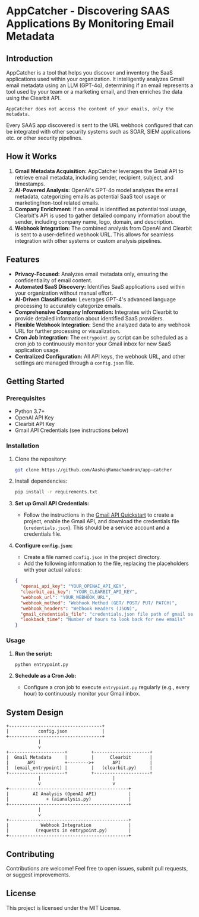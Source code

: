 # AppCatcher - Discovering SAAS Applications By Monitoring Email Metadata

## Introduction
AppCatcher is a tool that helps you discover and inventory the SaaS applications used within your organization. It intelligently analyzes Gmail email metadata using an LLM (GPT-4o), determining if an email represents a tool used by your team or a marketing email, and then enriches the data using the Clearbit API. 

```AppCatcher does not access the content of your emails, only the metadata.```

Every SAAS app discovered is sent to the URL webhook configured that can be integrated with other security systems such as SOAR, SIEM applications etc. or other security pipelines.

## How it Works

1. **Gmail Metadata Acquisition:** AppCatcher leverages the Gmail API to retrieve email metadata, including sender, recipient, subject, and timestamps. 
2. **AI-Powered Analysis:** OpenAI's GPT-4o model analyzes the email metadata, categorizing emails as potential SaaS tool usage or marketing/non-tool related emails.
3. **Company Enrichment:** If an email is identified as potential tool usage, Clearbit's API is used to gather detailed company information about the sender, including company name, logo, domain, and description.
4. **Webhook Integration:** The combined analysis from OpenAI and Clearbit is sent to a user-defined webhook URL. This allows for seamless integration with other systems or custom analysis pipelines.

## Features

* **Privacy-Focused:** Analyzes email metadata only, ensuring the confidentiality of email content.
* **Automated SaaS Discovery:**  Identifies SaaS applications used within your organization without manual effort.
* **AI-Driven Classification:**  Leverages GPT-4's advanced language processing to accurately categorize emails.
* **Comprehensive Company Information:**  Integrates with Clearbit to provide detailed information about identified SaaS providers.
* **Flexible Webhook Integration:** Send the analyzed data to any webhook URL for further processing or visualization.
* **Cron Job Integration:** The `entrypoint.py` script can be scheduled as a cron job to continuously monitor your Gmail inbox for new SaaS application usage.
* **Centralized Configuration:** All API keys, the webhook URL, and other settings are managed through a `config.json` file.

## Getting Started

### Prerequisites

* Python 3.7+
* OpenAI API Key
* Clearbit API Key
* Gmail API Credentials (see instructions below)

### Installation

1. Clone the repository:
   ```bash
   git clone https://github.com/AashiqRamachandran/app-catcher
   ```

2. Install dependencies:
   ```bash
   pip install -r requirements.txt
   ```

3. **Set up Gmail API Credentials:**
    * Follow the instructions in the [Gmail API Quickstart](https://developers.google.com/gmail/api/quickstart/python) to create a project, enable the Gmail API, and download the credentials file (`credentials.json`). This should be a service account and a credentials file.

4. **Configure `config.json`:**
    * Create a file named `config.json` in the project directory.
    * Add the following information to the file, replacing the placeholders with your actual values:
    ```json
    {
      "openai_api_key": "YOUR_OPENAI_API_KEY",
      "clearbit_api_key": "YOUR_CLEARBIT_API_KEY",
      "webhook_url": "YOUR_WEBHOOK_URL",
      "webhook_method": "Webhook Method (GET/ POST/ PUT/ PATCH)",
      "webhook_headers": "Webhook Headers (JSON)",
      "gmail_credentials_file": "credentials.json file path of gmail service account",
      "lookback_time": "Number of hours to look back for new emails"
    }
    ```

### Usage

1.  **Run the script:**
    ```bash
    python entrypoint.py
    ```

2.  **Schedule as a Cron Job:**
    * Configure a cron job to execute `entrypoint.py` regularly (e.g., every hour) to continuously monitor your Gmail inbox.

## System Design
```
+-----------------------------------+
|           config.json             |
+-----------------------------------+
            |
            v
+---------------------+         +---------------------+
|  Gmail Metadata     |         |      Clearbit       |
|       API           +-------->+       API           |
|  (email_entrypoint) |         |   (clearbit.py)     |
+---------------------+         +---------------------+
            |                           |
            v                           v
+---------------------------------------------+
|         AI Analysis (OpenAI API)            |
|              + (aianalysis.py)              |
+---------------------------------------------+
            |
            v
+---------------------------------------------+
|            Webhook Integration              |
|          (requests in entrypoint.py)        |
+---------------------------------------------+
```

## Contributing

Contributions are welcome! Feel free to open issues, submit pull requests, or suggest improvements.

## License

This project is licensed under the MIT License. 

